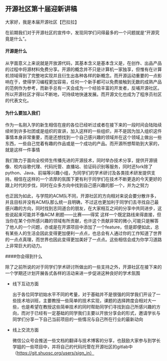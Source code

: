 ## 开源社区第十届迎新讲稿

大家好，我是本届开源社区【巴拉拉】

在前期我们对于开源社区的宣传中，发现同学们问得最多的一个问题就是“开源究竟是什么”。

#### 开源是什么

从字面意义上来说就是开放源代码，其基本含义是基本含义是，在创作、出品产品的过程中将源材料免费分享。开源的概念并不只是计算机一家独享，但惟有在计算机领域得到了完整地实现并且衍生出各种各样的新概念。而开源运动重要的一点影响在于，使得学习编程更加容易，任何一个新手都可以免费接触到无数的成熟产品的范例作为参考，而新手总有一天会成为一个经验丰富的开发者，反哺开源社区。所以开源社区才得以不断地，可持续地快速发展。而开源文化也成为了程序员社区的代表文化。

#### 为什么要加入我们

作为一名刚入学的新生相信在座的各位已经听过或者在接下来的一段时间会陆陆续续听到许多社团或是组织的宣讲，加入这样的一些组织，并不是因为加入组织这件事情本身非常重要，而是还想找到一个自己感兴趣的领域并在这个领域上做出一些东西，一些自己觉着有趣的作品或是一个成功的产品。而开源所想帮助到大家的，就是这样一件事情

我们致力于面向全校师生传播先进的开源技术，同时举办技术分享，提供开源镜像、校内谷歌代理、代码托管、直播站、验证码识别等服务，同时还fork除了python、Java、前端等兴趣小组，为同学们的学术研讨及各类技术研发提供支持。相信在这样的一个浓厚的氛围下更有利于同学们在技术不断更迭的今天更好的跟上时代的步伐，同时在众多方向中找到自己感兴趣的那一个，并为之努力

也正因为如此，与学院的ACM队不同，开源社区的方向相对来说会要分散许多，并且目标并没有ACM队那么统一且明确，不过这也更加利于同学们去寻找自己最感兴趣的方向，同时找到志同道合的朋友，在大家相互之间的分享中共同进步，这些说起来可能并不像ACM  刷题——比赛——得奖  这样一个既定路线来得直接，但当你在某个你所感兴趣的领域有所贡献，也许这个贡献非常的微小,可能只是解答了他人的一个问题，亦或是在开源项目中添加了一个feature，但是即便如此，总有某些人的生活会因此变得更加便利一点点，也总会有人通过你的工作知道了世界的一点点真理，而世界也因此变得更加美好了一点点。这些相信会成为你学习道路上非常巨大的动力。

####你会得到什么

除了之前所说的对于同学们学术研讨所做出的一些支持之外，开源社区在接下来的一个学期还计划开展各式各样的活动来进一步促进这种良好的学术氛围

* 线下互动方面		

  ​	出于各位同学初始水平不同的考量，对于基础并不是很强的同学我们开设了一些技术培训班，主要教授一些简单的技术实现，课题的选择跨度会相对大一些，也是希望在教授这些简单技术的同时帮助同学们寻找到自己所感兴趣的方向，而对于已经有一定基础的同学我们主要以开放分享会的形式，邀请学长与同学们分享一下自己当前项目的一些情况与自己所在行业的最新动向

* 线上交流方面

  ​	微信公众号会推送一些文档的翻译与技术博客的分享，也鼓励大家参与到学长学姐的一些项目中，并将自己的代码托管在开源社区的gitlab中（https://git.shuosc.org/users/sign_in）

  ​

  ​